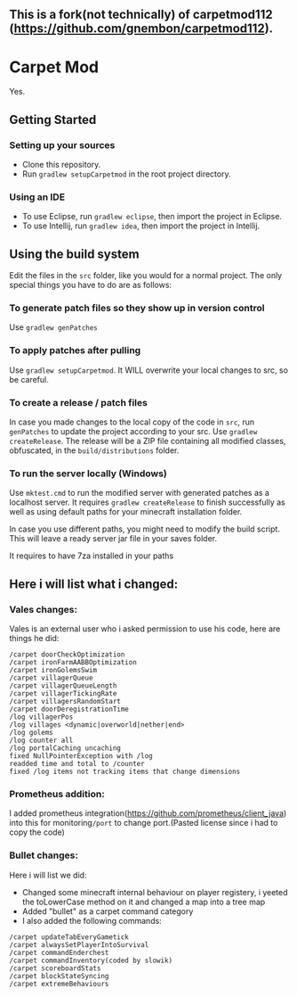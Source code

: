 ## This is a fork(not technically) of carpetmod112 (https://github.com/gnembon/carpetmod112).

# Carpet Mod 
Yes.

## Getting Started
### Setting up your sources
- Clone this repository.
- Run `gradlew setupCarpetmod` in the root project directory.

### Using an IDE
- To use Eclipse, run `gradlew eclipse`, then import the project in Eclipse.
- To use Intellij, run `gradlew idea`, then import the project in Intellij.

## Using the build system
Edit the files in the `src` folder, like you would for a normal project. The only special things you have to do are as follows:
### To generate patch files so they show up in version control
Use `gradlew genPatches`
### To apply patches after pulling
Use `gradlew setupCarpetmod`. It WILL overwrite your local changes to src, so be careful.
### To create a release / patch files
In case you made changes to the local copy of the code in `src`, run `genPatches` to update the project according to your src.
Use `gradlew createRelease`. The release will be a ZIP file containing all modified classes, obfuscated, in the `build/distributions` folder.
### To run the server locally (Windows)
Use `mktest.cmd` to run the modified server with generated patches as a localhost server. It requires `gradlew createRelease` to finish successfully as well as using default paths for your minecraft installation folder.

In case you use different paths, you might need to modify the build script.
This will leave a ready server jar file in your saves folder.

It requires to have 7za installed in your paths

##  Here i will list what i changed:

### Vales changes:
Vales is an external user who i asked permission to use his code, here are things he did:
```/carpet doorSearchOptimization
/carpet doorCheckOptimization
/carpet ironFarmAABBOptimization
/carpet ironGolemsSwim 
/carpet villagerQueue
/carpet villagerQueueLength 
/carpet villagerTickingRate  
/carpet villagersRandomStart
/carpet doorDeregistrationTime 
/log villagerPos
/log villages <dynamic|overworld|nether|end>
/log golems 
/log counter all 
/log portalCaching uncaching 
fixed NullPointerException with /log
readded time and total to /counter
fixed /log items not tracking items that change dimensions
```

### Prometheus addition:
I added prometheus integration(https://github.com/prometheus/client_java) into this for monitoring`/port` to change port.(Pasted license since i had to copy the code)

### Bullet changes:
Here i will list we did:

- Changed some minecraft internal behaviour on player registery, i yeeted the toLowerCase method on it and changed a map into a tree map
- Added "bullet" as a carpet command category
- I also added the following commands:
```
/carpet updateTabEveryGametick
/carpet alwaysSetPlayerIntoSurvival
/carpet commandEnderchest
/carpet commandInventory(coded by slowik)
/carpet scoreboardStats
/carpet blockStateSyncing
/carpet extremeBehaviours
```

